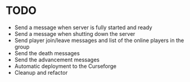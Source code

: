 # TODO

- Send a message when server is fully started and ready
- Send a message when shutting down the server
- Send player join/leave messages and list of the online players in the group
- Send the death messages
- Send the advancement messages
- Automatic deployment to the Curseforge
- Cleanup and refactor
